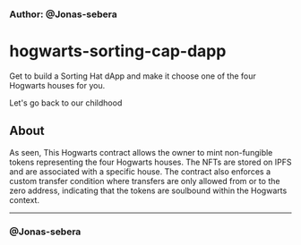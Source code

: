 ### Author: @Jonas-sebera

# hogwarts-sorting-cap-dapp
Get to build a Sorting Hat dApp and make it choose one of the four Hogwarts houses for you.

Let's go back to our childhood

## About 
As seen, This Hogwarts contract allows the owner to mint non-fungible tokens representing the four Hogwarts houses. The NFTs are stored on IPFS and are associated with a specific house. The contract also enforces a custom transfer condition where transfers are only allowed from or to the zero address, indicating that the tokens are soulbound within the Hogwarts context.

<hr>

### @Jonas-sebera